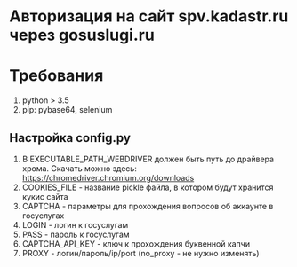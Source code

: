# Авторизация на сайт spv.kadastr.ru через gosuslugi.ru

# Требования
1. python > 3.5
2. pip: pybase64, selenium

## Настройка config.py

1. В EXECUTABLE_PATH_WEBDRIVER должен быть путь до драйвера хрома. Скачать можно здесь: https://chromedriver.chromium.org/downloads
2. COOKIES_FILE - название pickle файла, в котором будут хранится кукис сайта
3. CAPTCHA - параметры для прохождения вопросов об аккаунте в госуслугах
4. LOGIN - логин к госуслугам
5. PASS - пароль к госуслугам
6. CAPTCHA_API_KEY - ключ к прохождения буквенной капчи
7. PROXY - логин/пароль/ip/port (no_proxy - не нужно изменять)
